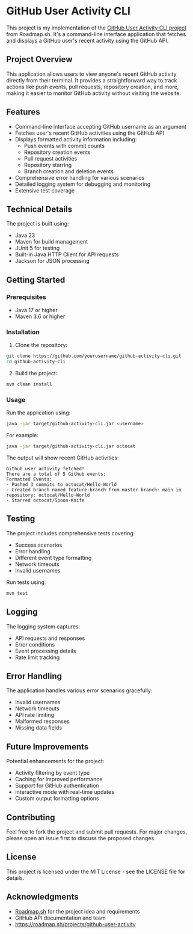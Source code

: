 # GitHub User Activity CLI

This project is my implementation of the [GitHub User Activity CLI project](https://roadmap.sh/projects/github-user-activity) from Roadmap.sh. It's a command-line interface application that fetches and displays a GitHub user's recent activity using the GitHub API.

## Project Overview

This application allows users to view anyone's recent GitHub activity directly from their terminal. It provides a straightforward way to track actions like push events, pull requests, repository creation, and more, making it easier to monitor GitHub activity without visiting the website.

## Features

- Command-line interface accepting GitHub username as an argument
- Fetches user's recent GitHub activities using the GitHub API
- Displays formatted activity information including:
    - Push events with commit counts
    - Repository creation events
    - Pull request activities
    - Repository starring
    - Branch creation and deletion events
- Comprehensive error handling for various scenarios
- Detailed logging system for debugging and monitoring
- Extensive test coverage

## Technical Details

The project is built using:
- Java 23
- Maven for build management
- JUnit 5 for testing
- Built-in Java HTTP Client for API requests
- Jackson for JSON processing

## Getting Started

### Prerequisites

- Java 17 or higher
- Maven 3.6 or higher

### Installation

1. Clone the repository:
  ```bash
  git clone https://github.com/yourusername/github-activity-cli.git
  cd github-activity-cli
  ```

2. Build the project:
  ```bash
  mvn clean install
  ```

### Usage

Run the application using:
```bash
java -jar target/github-activity-cli.jar <username>
```

For example:
```bash
java -jar target/github-activity-cli.jar octocat
```

The output will show recent GitHub activities:
```
Github user activity fetched!
There are a total of 5 Github events:
Formatted Events:
- Pushed 3 commits to octocat/Hello-World
- Created branch named feature-branch from master branch: main in repository: octocat/Hello-World
- Starred octocat/Spoon-Knife
```

## Testing

The project includes comprehensive tests covering:
- Success scenarios
- Error handling
- Different event type formatting
- Network timeouts
- Invalid usernames

Run tests using:
```bash
mvn test
```

## Logging

The logging system captures:
- API requests and responses
- Error conditions
- Event processing details
- Rate limit tracking

## Error Handling

The application handles various error scenarios gracefully:
- Invalid usernames
- Network timeouts
- API rate limiting
- Malformed responses
- Missing data fields

## Future Improvements

Potential enhancements for the project:
- Activity filtering by event type
- Caching for improved performance
- Support for GitHub authentication
- Interactive mode with real-time updates
- Custom output formatting options

## Contributing

Feel free to fork the project and submit pull requests. For major changes, please open an issue first to discuss the proposed changes.

## License

This project is licensed under the MIT License - see the LICENSE file for details.

## Acknowledgments

- [Roadmap.sh](https://roadmap.sh) for the project idea and requirements
- GitHub API documentation and team
- https://roadmap.sh/projects/github-user-activity
  

